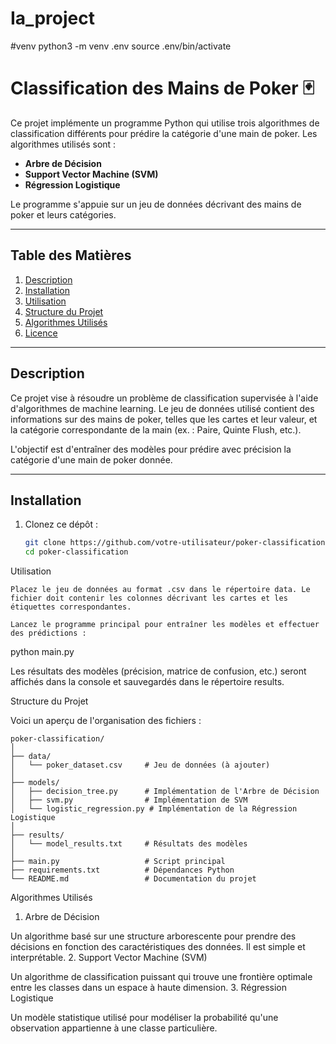 # Ia_project


#venv
python3 -m venv .env 
source .env/bin/activate


# Classification des Mains de Poker 🃏

Ce projet implémente un programme Python qui utilise trois algorithmes de classification différents pour prédire la catégorie d'une main de poker. Les algorithmes utilisés sont :

- **Arbre de Décision**
- **Support Vector Machine (SVM)**
- **Régression Logistique**

Le programme s'appuie sur un jeu de données décrivant des mains de poker et leurs catégories.

---

## Table des Matières

1. [Description](#description)
2. [Installation](#installation)
3. [Utilisation](#utilisation)
4. [Structure du Projet](#structure-du-projet)
5. [Algorithmes Utilisés](#algorithmes-utilisés)
6. [Licence](#licence)

---

## Description

Ce projet vise à résoudre un problème de classification supervisée à l'aide d'algorithmes de machine learning. Le jeu de données utilisé contient des informations sur des mains de poker, telles que les cartes et leur valeur, et la catégorie correspondante de la main (ex. : Paire, Quinte Flush, etc.). 

L'objectif est d'entraîner des modèles pour prédire avec précision la catégorie d'une main de poker donnée.

---

## Installation

1. Clonez ce dépôt :
   ```bash
   git clone https://github.com/votre-utilisateur/poker-classification.git
   cd poker-classification

Utilisation

    Placez le jeu de données au format .csv dans le répertoire data. Le fichier doit contenir les colonnes décrivant les cartes et les étiquettes correspondantes.

    Lancez le programme principal pour entraîner les modèles et effectuer des prédictions :

python main.py

Les résultats des modèles (précision, matrice de confusion, etc.) seront affichés dans la console et sauvegardés dans le répertoire results.

Structure du Projet

Voici un aperçu de l'organisation des fichiers :
```
poker-classification/
│
├── data/
│   └── poker_dataset.csv     # Jeu de données (à ajouter)
│
├── models/
│   ├── decision_tree.py      # Implémentation de l'Arbre de Décision
│   ├── svm.py                # Implémentation de SVM
│   └── logistic_regression.py # Implémentation de la Régression Logistique
│
├── results/
│   └── model_results.txt     # Résultats des modèles
│
├── main.py                   # Script principal
├── requirements.txt          # Dépendances Python
└── README.md                 # Documentation du projet

```

Algorithmes Utilisés
1. Arbre de Décision

Un algorithme basé sur une structure arborescente pour prendre des décisions en fonction des caractéristiques des données. Il est simple et interprétable.
2. Support Vector Machine (SVM)

Un algorithme de classification puissant qui trouve une frontière optimale entre les classes dans un espace à haute dimension.
3. Régression Logistique

Un modèle statistique utilisé pour modéliser la probabilité qu'une observation appartienne à une classe particulière.